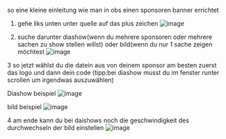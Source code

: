 so eine kleine einleitung wie man in obs einen sponsoren banner errichtet

1. gehe liks unten unter quelle auf das plus zeichen 
![image](https://user-images.githubusercontent.com/98493489/160696656-b935b617-d23d-43c9-9a1c-1ee4f438cfd2.png)



2. suche darunter diashow(wenn du mehrere sponsoren oder mehrere sachen zu show stellen willst) oder bild(wenn du nur 1 sache zeigen möchtest
![image](https://user-images.githubusercontent.com/98493489/160696756-23c62c7a-c6fd-4afd-8c06-e016bb3e6750.png)

3 so jetzt wählst du die datein aus von deinem sponsor am besten zuerst das logo und dann dein code (tipp:bei diashow musst du im fenster runter scrollen um irgendwas auszuwählen)

Diashow beispiel
![image](https://user-images.githubusercontent.com/98493489/160697025-571ecfa7-7e5b-4a07-867f-15da8c8adae8.png)


bild beispiel
![image](https://user-images.githubusercontent.com/98493489/160697174-ba440466-1761-4884-ba89-713ab9939ef3.png)

4 am ende kann du bei daishows noch die geschwindigkeit des durchwechseln der bild einstellen
![image](https://user-images.githubusercontent.com/98493489/160697648-84c5201c-f1be-4db1-8a02-91e172d609cb.png)
